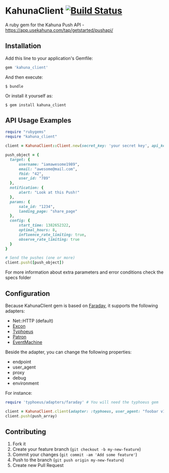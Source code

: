 # KahunaClient [![Build Status](https://travis-ci.org/edgar/KahunaClient.png?branch=master)](https://travis-ci.org/edgar/KahunaClient)
A ruby gem for the Kahuna Push API - https://app.usekahuna.com/tap/getstarted/pushapi/

## Installation

Add this line to your application's Gemfile:

```ruby
gem 'kahuna_client'
```

And then execute:

    $ bundle

Or install it yourself as:

    $ gem install kahuna_client


## API Usage Examples

```ruby
require "rubygems"
require "kahuna_client"

client = KahunaClient::Client.new(secret_key: 'your secret key', api_key: 'your api key')

push_object = {
  target: {
      username: "iamawesome1989",
      email: "awesome@mail.com",
      fbid: "42",
      user_id: "789"
  },
  notification: {
      alert: "Look at this Push!"
  },
  params: {
      sale_id: "1234",
      landing_page: "share_page"
  },
  config: {
      start_time: 1382652322,
      optimal_hours: 8,
      influence_rate_limiting: true,
      observe_rate_limiting: true
  }
}

# Send the pushes (one or more)
client.push([push_object])
```

For more information about extra parameters and error conditions check the specs folder

## Configuration

Because KahunaClient gem is based on [Faraday](https://github.com/lostisland/faraday), it supports the following adapters:

* Net::HTTP (default)
* [Excon](https://github.com/geemus/excon)
* [Typhoeus](https://github.com/typhoeus/typhoeus)
* [Patron](http://toland.github.com/patron/)
* [EventMachine](https://github.com/igrigorik/em-http-request)

Beside the adapter, you can change the following properties:

* endpoint
* user_agent
* proxy
* debug
* environment

For instance:

```ruby
require 'typhoeus/adapters/faraday' # You will need the typhoeus gem

client = KahunaClient.client(adapter: :typhoeus, user_agent: "foobar v1", debug: true, secret_key: 'foo', api_key: 'bar')
client.push(push_array)
```

## Contributing

1. Fork it
2. Create your feature branch (`git checkout -b my-new-feature`)
3. Commit your changes (`git commit -am 'Add some feature'`)
4. Push to the branch (`git push origin my-new-feature`)
5. Create new Pull Request
